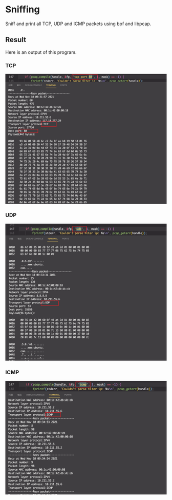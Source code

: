 # Sniffing
Sniff and print all TCP, UDP and ICMP packets using bpf and libpcap.

## Result
Here is an output of this program.

### TCP
![result](https://raw.githubusercontent.com/CrackedPoly/security-practices/main/sniffing/tcp.png)
### UDP
![result](https://raw.githubusercontent.com/CrackedPoly/security-practices/main/sniffing/udp.png)
### ICMP
![result](https://raw.githubusercontent.com/CrackedPoly/security-practices/main/sniffing/icmp.png)